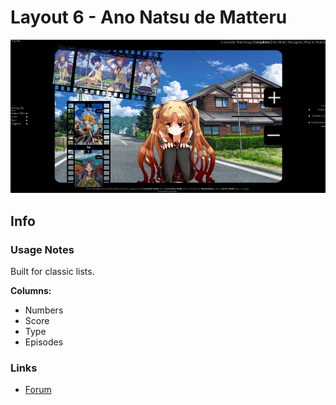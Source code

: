 # Layout 6 - Ano Natsu de Matteru

![](gallery/demo.jpg)

## Info

### Usage Notes

Built for classic lists.

**Columns:**

- Numbers
- Score
- Type
- Episodes

### Links

- [Forum](https://myanimelist.net/forum/?topicid=585717)